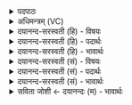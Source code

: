 <details><summary>पदपाठः</summary>

पुरु॑षः। ए॒व। इ॒दम। सर्व॑म्। यत्। भू॒तम्। यत्। च॒। भा॒व्य᳖म्। उ॒त। अ॒मृ॒तत्वस्येत्य॑मृत॒ऽत्वस्य॑। ईशा॑नः। यत्। अन्ने॑न। अ॒ति॒रोहतीत्य॑ति॒ऽरोह॑ति। २।
</details>

<details><summary>अधिमन्त्रम् (VC)</summary>

- ईशानो देवता
- नारायण ऋषिः
- निचृदनुष्टुप्
- गान्धारः
</details>

<details><summary>दयानन्द-सरस्वती (हि) - विषयः</summary>

फिर उसी विषय को अगले मन्त्र में कहा है ॥
</details>

<details><summary>दयानन्द-सरस्वती (हि) - पदार्थः</summary>

पदार्थान्वयभाषाः -  हे मनुष्यो ! (यत्) जो (भूतम्) उत्पन्न हुआ (च) और (यत्) जो (भाव्यम्) उत्पन्न होनेवाला (उत) और (यत्) जो (अन्नेन) पृथिवी आदि के सम्बन्ध से (अतिरोहति) अत्यन्त बढ़ता है, उस (इदम्) इस प्रत्यक्ष परोक्ष रूप (सर्वम्) समस्त जगत् को (अमृतत्वस्य) अविनाशी मोक्षसुख वा कारण का (ईशानः) अधिष्ठाता (पुरुषः) सत्य गुण, कर्म, स्वभावों से परिपूर्ण परमात्मा (एव) ही रचता है ॥२ ॥
</details>

<details><summary>दयानन्द-सरस्वती (हि) - भावार्थः</summary>

भावार्थभाषाः -  हे मनुष्यो ! जिस ईश्वर ने जब-जब सृष्टि हुई तब-तब रची, इस समय धारण करता फिर विनाश करके रचेगा। जिसके आधार से सब वर्त्तमान है और बढ़ता है, उसी सबके स्वामी परमात्मा की उपासना करो, इससे भिन्न की नहीं ॥२ ॥
</details>

<details><summary>दयानन्द-सरस्वती (सं) - विषयः</summary>

पुनस्तमेव विषयमाह ॥
</details>

<details><summary>दयानन्द-सरस्वती (सं) - पदार्थः</summary>

पदार्थान्वयभाषाः -  हे मनुष्याः ! यद्भूतं यच्च भाव्यमुतापि यदन्नेनाऽतिरोहति तदिदं सर्वममृतत्वस्येशानः पुरुष एव रचयति ॥२ ॥
</details>

<details><summary>दयानन्द-सरस्वती (सं) - भावार्थः</summary>

भावार्थभाषाः -  हे मनुष्याः ! येनेश्वरेण यदा यदा सृष्टिरभूत् तदा तदा निर्मिता, इदानीं धरति पुनर्विनाश्य रचिष्यति यदाधारेण सर्वं वर्त्तते वर्द्धते च तमेव परेशं परमात्मानमुपासीध्वं नाऽस्मादितरम् ॥२ ॥
</details>

<details><summary>सविता जोशी ← दयानन्दः (म) - भावार्थः</summary>

भावार्थभाषाः -  हे माणसांनो ! जो ईश्वर सृष्टीची उत्पत्ती करतो, तिची धारणा करतो व तिचा विनाशही करतो, तसेच ज्याच्या आधारे सर्व गोष्टी अस्तित्वात असतात व विकसित होत असतात. त्या सर्वांचा स्वामी असलेल्या परमेश्वराची उपासना कर, दुसऱ्याची करू नका.
</details>